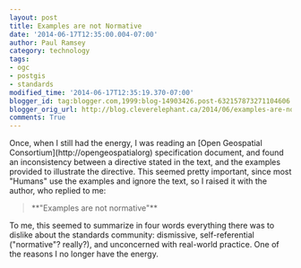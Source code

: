 ```yaml
---
layout: post
title: Examples are not Normative
date: '2014-06-17T12:35:00.004-07:00'
author: Paul Ramsey
category: technology
tags:
- ogc
- postgis
- standards
modified_time: '2014-06-17T12:35:19.370-07:00'
blogger_id: tag:blogger.com,1999:blog-14903426.post-632157873271104606
blogger_orig_url: http://blog.cleverelephant.ca/2014/06/examples-are-not-normative.html
comments: True
---
```


<p>Once, when I still had the energy, I was reading an [Open Geospatial Consortium](http://opengeospatialorg) specification document, and found an inconsistency between a directive stated in the text, and the examples provided to illustrate the directive. This seemed pretty important, since most "Humans" use the examples and ignore the text, so I raised it with the author, who replied to me: </p>

<blockquote>**"Examples are not normative"**</blockquote>

<p>To me, this seemed to summarize in four words everything there was to dislike about the standards community: dismissive, self-referential ("normative"? really?), and unconcerned with real-world practice. One of the reasons I no longer have the energy. </p>